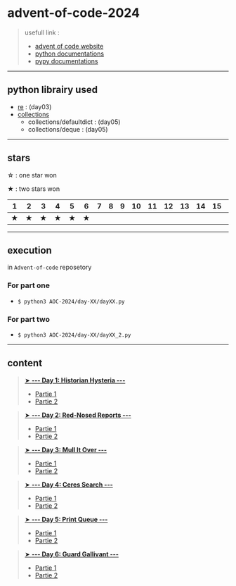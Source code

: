 # advent-of-code-2024

<!--  -->
> usefull link :
>
>- [advent of code website](https://adventofcode.com/)
>- [python documentations](https://docs.python.org/3/)
>- [pypy documentations](https://doc.pypy.org/en/default/)
>

---

## python librairy used

- [re](https://docs.python.org/fr/3/library/re.html) : (day03)
- [collections](https://docs.python.org/fr/3/library/collections.html)
  - collections/defaultdict : (day05)
  - collections/deque : (day05)


---

## stars

☆ : one star won

★ : two stars won

|1|2|3|4|5|6|7|8|9|10|11|12|13|14|15|16|17|18|19|20|21|22|23|24|25|
|---|---|---|---|---|---|---|---|---|---|---|---|---|---|---|---|---|---|---|---|---|---|---|---|---|
|★|★|★|★|★|★||||||||||||||||||||

---

## execution

in `Advent-of-code` reposetory

### For part one

- `$ python3 AOC-2024/day-XX/dayXX.py`

### For part two

- `$ python3 AOC-2024/day-XX/dayXX_2.py`

---

## content

> [➤ **--- Day 1: Historian Hysteria ---**](https://adventofcode.com/2024/day/1)
>
> - [Partie 1](./day-01/day01.py)
> - [Partie 2](./day-01/day01_2.py)
>
<!---->
> [➤ **--- Day 2: Red-Nosed Reports ---**](https://adventofcode.com/2024/day/2)
>
> - [Partie 1](./day-02/day02.py)
> - [Partie 2](./day-02/day02_2.py)
>
<!---->
> [➤ **--- Day 3: Mull It Over ---**](https://adventofcode.com/2024/day/3)
>
> - [Partie 1](./day-03/day03.py)
> - [Partie 2](./day-03/day03_2.py)
>
<!---->
> [➤ **--- Day 4: Ceres Search ---**](https://adventofcode.com/2024/day/4)
>
> - [Partie 1](./day-04/day04.py)
> - [Partie 2](./day-04/day04_2.py)
>
<!---->
> [➤ **--- Day 5: Print Queue ---**](https://adventofcode.com/2024/day/4)
>
> - [Partie 1](./day-05/day05.py)
> - [Partie 2](./day-05/day05_2.py)
>
<!---->
> [➤ **--- Day 6: Guard Gallivant ---**](https://adventofcode.com/2024/day/6)
>
> - [Partie 1](./day-06/day06.py)
> - [Partie 2](./day-06/day06_2.py)
>
<!---->